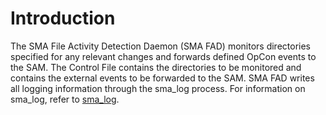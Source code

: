 # Introduction

The SMA File Activity Detection Daemon (SMA FAD) monitors directories specified for any relevant changes and forwards defined OpCon events to the SAM. The Control File contains the directories to be monitored and contains the external events to be forwarded to the SAM. SMA FAD writes all logging information through the sma_log process. For information on sma_log, refer to [sma_log](../operations/components#sma_log).
